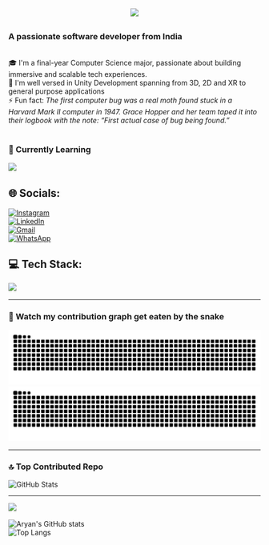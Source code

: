 <h1 align="center">
    <img src="https://readme-typing-svg.herokuapp.com/?font=Righteous&size=35&center=true&vCenter=true&width=700&height=90&duration=4000&lines=Hi+There!+👋;+I'm+Aryan+Dubey!;" />
</h1>
<h3>A passionate software developer from India</h3>

<br/>

<div>
  🎓 I'm a final-year Computer Science major, passionate about building immersive and scalable tech experiences.<br/>
  🔭 I'm well versed in Unity Development spanning from 3D, 2D and XR to general purpose applications<br/>
  ⚡ Fun fact: <em> The first computer bug was a real moth found stuck in a Harvard Mark II computer in 1947. Grace Hopper and her team taped it into their logbook with the note: “First actual case of bug being found.”</em>
</div>
<br/>

### 🌱 Currently Learning

<div align="left">
  <img src="https://skillicons.dev/icons?i=firebase,docker,fastapi" />
</div>

## 🌐 Socials:
[![Instagram](https://img.shields.io/badge/Instagram-%23E4405F.svg?logo=Instagram&logoColor=white)](https://www.instagram.com/_.aryan.dubey._?igsh=MXJ3MHVkbnhhb21qbg==)  
[![LinkedIn](https://img.shields.io/badge/LinkedIn-%230077B5.svg?logo=linkedin&logoColor=white)](https://www.linkedin.com/in/aryandubey14/)  
[![Gmail](https://img.shields.io/badge/Gmail-D14836?logo=gmail&logoColor=white)](mailto:aryan.109841@gmail.com)  
[![WhatsApp](https://img.shields.io/badge/WhatsApp-25D366?logo=whatsapp&logoColor=white)](https://wa.me/9691322039)

## 💻 Tech Stack:

<div>
    <img src="https://skillicons.dev/icons?i=cpp,c,cs,java,python,fastapi,html,css,unity,firebase,react,blender,ae,adobe,canva,git,github,mysql,mongodb" />
</div>

---

### 🐍 Watch my contribution graph get eaten by the snake
![github contribution grid snake animation](https://raw.githubusercontent.com/aryandubey14/aryandubey14/output/github-contribution-grid-snake-dark.svg#gh-dark-mode-only)
![github contribution grid snake animation](https://raw.githubusercontent.com/aryandubey14/aryandubey14/output/github-contribution-grid-snake.svg#gh-light-mode-only)

---

### 🔝 Top Contributed Repo
![GitHub Stats](https://github-contributor-stats.vercel.app/api?username=aryandubey14&limit=5&theme=github_dark&combine_all_yearly_contributions=true)

---
[![](https://visitcount.itsvg.in/api?id=aryandubey14&icon=0&color=0)](https://visitcount.itsvg.in)

![Aryan's GitHub stats](https://github-readme-stats.vercel.app/api?username=aryandubey14&show_icons=true&theme=github_dark)  
![Top Langs](https://github-readme-stats.vercel.app/api/top-langs/?username=aryandubey14&layout=compact&theme=github_dark)

<!-- Proudly created with GPRM ( https://gprm.itsvg.in ) -->
